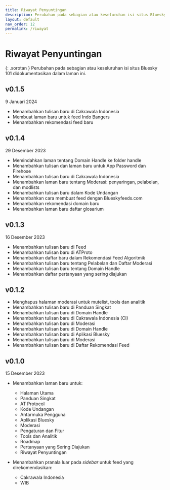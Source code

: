 ```yaml
---
title: Riwayat Penyuntingan
description: Perubahan pada sebagian atau keseluruhan isi situs Bluesky 101 didokumentasikan dalam laman ini.
layout: default
nav_order: 12
permalink: /riwayat
---
```


# Riwayat Penyuntingan

{: .sorotan }
Perubahan pada sebagian atau keseluruhan isi situs Bluesky 101 didokumentasikan dalam laman ini.

## v0.1.5
9 Januari 2024
* Menambahkan tulisan baru di Cakrawala Indonesia
* Membuat laman baru untuk feed Indo Bangers
* Menambahkan rekomendasi feed baru

## v0.1.4
29 Desember 2023
* Memindahkan laman tentang Domain Handle ke folder handle
* Menambahkan tulisan dan laman baru untuk App Password dan Firehose
* Menambahkan tulisan baru di Cakrawala Indonesia
* Menambahkan laman baru tentang Moderasi: penyaringan, pelabelan, dan modlists
* Menambahkan tulisan baru dalam Kode Undangan
* Menambahkan cara membuat feed dengan Blueskyfeeds.com
* Menambahkan rekomendasi domain baru
* Menambahkan laman baru daftar glosarium

## v0.1.3
16 Desember 2023
* Menambahkan tulisan baru di Feed
* Menambahkan tulisan baru di ATProto
* Menambahkan daftar baru dalam Rekomendasi Feed Algoritmik
* Menambahkan tulisan baru tentang Pelabelan dan Daftar Moderasi
* Menambahkan tulisan baru tentang Domain Handle
* Menambahkan daftar pertanyaan yang sering diajukan

## v0.1.2
* Menghapus halaman moderasi untuk mutelist, tools dan analitik
* Menambahkan tulisan baru di Panduan Singkat
* Menambahkan tulisan baru di Domain Handle
* Menambahkan tulisan baru di Cakrawala Indonesia (CI)
* Menambahkan tulisan baru di Moderasi
* Menambahkan tulisan baru di Domain Handle
* Menambahkan tulisan baru di Aplikasi Bluesky
* Menambahkan tulisan baru di Moderasi
* Menambahkan tulisan baru di Daftar Rekomendasi Feed

## v0.1.0
15 Desember 2023

* Menambahkan laman baru untuk:
    * Halaman Utama
    * Panduan Singkat
    * AT Protocol
    * Kode Undangan
    * Antarmuka Pengguna
    * Aplikasi Bluesky
    * Moderasi
    * Pengaturan dan Fitur
    * Tools dan Analitik
    * Roadmap
    * Pertanyaan yang Sering Diajukan
    * Riwayat Penyuntingan

* Menambahkan pranala luar pada *sidebar* untuk feed yang direkomendasikan:
    * Cakrawala Indonesia
    * WIB
